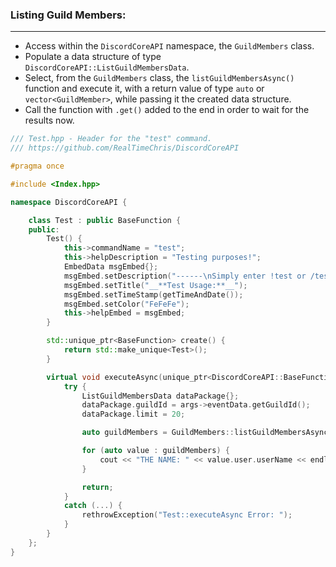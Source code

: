 ### **Listing Guild Members:**
---
- Access within the `DiscordCoreAPI` namespace, the `GuildMembers` class.
- Populate a data structure of type `DiscordCoreAPI::ListGuildMembersData`.
- Select, from the `GuildMembers` class, the `listGuildMembersAsync()` function and execute it, with a return value of type `auto` or `vector<GuildMember>`, while passing it the created data structure.
- Call the function with `.get()` added to the end in order to wait for the results now.

```cpp
/// Test.hpp - Header for the "test" command.
/// https://github.com/RealTimeChris/DiscordCoreAPI

#pragma once

#include <Index.hpp>

namespace DiscordCoreAPI {

	class Test : public BaseFunction {
	public:
		Test() {
			this->commandName = "test";
			this->helpDescription = "Testing purposes!";
			EmbedData msgEmbed{};
			msgEmbed.setDescription("------\nSimply enter !test or /test!\n------");
			msgEmbed.setTitle("__**Test Usage:**__");
			msgEmbed.setTimeStamp(getTimeAndDate());
			msgEmbed.setColor("FeFeFe");
			this->helpEmbed = msgEmbed;
		}

		std::unique_ptr<BaseFunction> create() {
			return std::make_unique<Test>();
		}

		virtual void executeAsync(unique_ptr<DiscordCoreAPI::BaseFunctionArguments> args) {
			try {
				ListGuildMembersData dataPackage{};
				dataPackage.guildId = args->eventData.getGuildId();
				dataPackage.limit = 20;

				auto guildMembers = GuildMembers::listGuildMembersAsync(dataPackage).get();

				for (auto value : guildMembers) {
					cout << "THE NAME: " << value.user.userName << endl;
				}

				return;
			}
			catch (...) {
				rethrowException("Test::executeAsync Error: ");
			}
		}
	};
}
```
